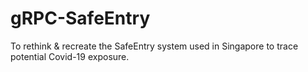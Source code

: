# gRPC-SafeEntry
To rethink &amp; recreate the SafeEntry system used in Singapore to trace potential Covid-19 exposure.
